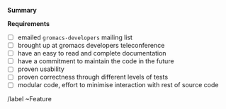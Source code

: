 **Summary**


**Requirements**

 - [ ] emailed `gromacs-developers` mailing list
 - [ ] brought up at gromacs developers teleconference
 - [ ] have an easy to read and complete documentation
 - [ ] have a commitment to maintain the code in the future
 - [ ] proven usability
 - [ ] proven correctness through different levels of tests
 - [ ] modular code, effort to minimise interaction with rest of source code

/label ~Feature


